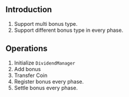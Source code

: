## Introduction

1. Support multi bonus type.
2. Support different bonus type in every phase.

## Operations

1. Initialize `DividendManager`
2. Add bonus
3. Transfer Coin
4. Register bonus every phase.
5. Settle bonus every phase.